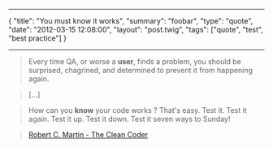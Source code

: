 ***
{
    "title": "You must know it works",
    "summary": "foobar",
    "type": "quote",
    "date": "2012-03-15 12:08:00",
    "layout": "post.twig",
    "tags": ["quote", "test", "best practice"]
}
***
> Every time QA, or worse a **user**, finds a problem, you should be surprised, chagrined, and determined to prevent it from happening again.

> [...]

> How can you **know** your code works ? That's easy. Test it. Test it again. Test it up. Test it down. Test it seven ways to Sunday!

> [Robert C. Martin - The Clean Coder](http://www.amazon.fr/dp/0137081073/ref=cm_sw_r_tw_dp_5TDypb15W7VMB)